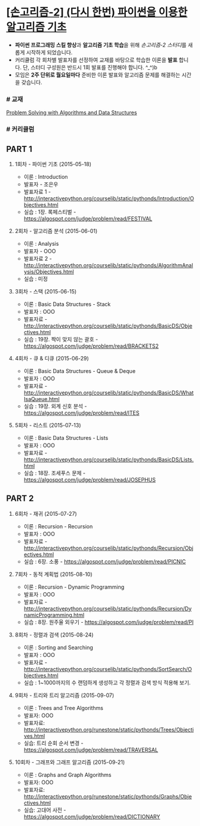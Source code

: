 # [\[손고리즘-2\] (다시 한번) 파이썬을 이용한 알고리즘 기초](https://www.facebook.com/groups/songorithm/)

- **파이썬 프로그래밍 스킬 향상**과 **알고리즘 기초 학습**을 위해 *손고리즘-2 스터디*를 새롭게 시작하게 되었습니다.
- 커리큘럼 각 회차별 발표자를 선정하여 교재를 바탕으로 학습한 이론을 **발표** 합니다. 단, 스터디 구성원은 반드시 1회 발표를 진행해야 합니다. \^_^)b
- 모임은 **2주 단위로 월요일마다** 준비한 이론 발표와 알고리즘 문제를 해결하는 시간을 갖습니다.

### # 교재
[Problem Solving with Algorithms and Data Structures](http://interactivepython.org/courselib/static/pythonds/index.html)

### # 커리큘럼
PART 1
----

1. 1회차 - 파이썬 기초 (2015-05-18)
    * 이론 : Introduction
    * 발표자 - 조은우
    * 발표자료 1 - http://interactivepython.org/courselib/static/pythonds/Introduction/Objectives.html
    * 실습 : 1장. 록페스티벌 - https://algospot.com/judge/problem/read/FESTIVAL

2. 2회차 - 알고리즘 분석 (2015-06-01)
	* 이론 : Analysis
	* 발표자 - OOO
	* 발표자료 2 - http://interactivepython.org/courselib/static/pythonds/AlgorithmAnalysis/Objectives.html
	* 실습 : 미정

3. 3회차 - 스택 (2015-06-15)
	* 이론 : Basic Data Structures - Stack
	* 발표자 : OOO
	* 발표자료 - http://interactivepython.org/courselib/static/pythonds/BasicDS/Objectives.html
	* 실습 : 19장. 짝이 맞지 않는 괄호 -  https://algospot.com/judge/problem/read/BRACKETS2

4. 4회차 - 큐 & 디큐 (2015-06-29)
	* 이론 : Basic Data Structures - Queue & Deque
	* 발표자 : OOO
	* 발표자료 - http://interactivepython.org/courselib/static/pythonds/BasicDS/WhatIsaQueue.html
	* 실습 : 19장. 외계 신호 분석 - https://algospot.com/judge/problem/read/ITES

5. 5회차 - 리스트 (2015-07-13)
	* 이론 : Basic Data Structures - Lists
	* 발표자 : OOO
	* 발표자료 - http://interactivepython.org/courselib/static/pythonds/BasicDS/Lists.html
	* 실습 : 18장. 조세푸스 문제 - https://algospot.com/judge/problem/read/JOSEPHUS

PART 2
----
1. 6회차 - 재귀 (2015-07-27)
	* 이론 : Recursion - Recursion
	* 발표자 : OOO
	* 발표자료 - http://interactivepython.org/courselib/static/pythonds/Recursion/Objectives.html
	* 실습 : 6장. 소풍 - https://algospot.com/judge/problem/read/PICNIC

2. 7회차 - 동적 계획법 (2015-08-10)
	* 이론 : Recursion -  Dynamic Programming
	* 발표자 : OOO
	* 발표자료 - http://interactivepython.org/courselib/static/pythonds/Recursion/DynamicProgramming.html
	* 실습 : 8장. 원주율 외우기 - https://algospot.com/judge/problem/read/PI

3. 8회차 - 정렬과 검색 (2015-08-24)
	* 이론 : Sorting and Searching
	* 발표자 : OOO
	* 발표자료 - http://interactivepython.org/courselib/static/pythonds/SortSearch/Objectives.html
	* 실습 : 1~1000까지의 수 랜덤하게 생성하고 각 정렬과 검색 방식 적용해 보기. 

4. 9회차 - 트리와 트리 알고리즘 (2015-09-07)
	* 이론 : Trees and Tree Algorithms
	* 발표자: OOO
	* 발표자료: http://interactivepython.org/runestone/static/pythonds/Trees/Objectives.html
	* 실습: 트리 순회 순서 변경 - https://algospot.com/judge/problem/read/TRAVERSAL

5. 10회차 - 그래프와 그래프 알고리즘 (2015-09-21)
	* 이론 : Graphs and Graph Algorithms
	* 발표자: OOO
	* 발표자료: http://interactivepython.org/runestone/static/pythonds/Graphs/Objectives.html
	* 실습: 고대어 사전 - https://algospot.com/judge/problem/read/DICTIONARY
